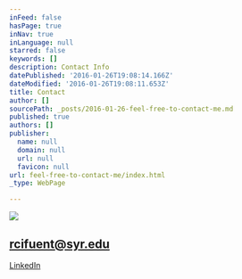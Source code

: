 ```yaml
---
inFeed: false
hasPage: true
inNav: true
inLanguage: null
starred: false
keywords: []
description: Contact Info
datePublished: '2016-01-26T19:08:14.166Z'
dateModified: '2016-01-26T19:08:11.653Z'
title: Contact
author: []
sourcePath: _posts/2016-01-26-feel-free-to-contact-me.md
published: true
authors: []
publisher:
  name: null
  domain: null
  url: null
  favicon: null
url: feel-free-to-contact-me/index.html
_type: WebPage

---
```

![](https://the-grid-user-content.s3-us-west-2.amazonaws.com/04324353-87da-49fc-b4a4-9e1efaf55a51.GIF)

## rcifuent@syr.edu

[LinkedIn][0]

[0]: https://www.linkedin.com/in/rafacifuentes